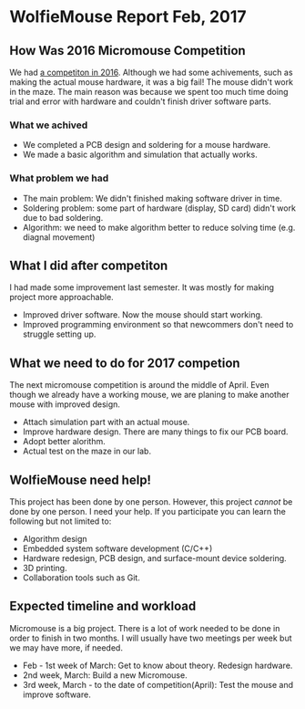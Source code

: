 # WolfieMouse Report Feb, 2017

## How Was 2016 Micromouse Competition

We had [a competiton in 2016](https://meetings.vtools.ieee.org/m/37907). Although
we had some achivements, such as making the actual mouse hardware, it was a big fail!
The mouse didn't work in the maze. The main reason was because we spent too much time
doing trial and error with hardware and couldn't finish driver software parts.

### What we achived

* We completed a PCB design and soldering for a mouse hardware.
* We made a basic algorithm and simulation that actually works.

### What problem we had

* The main problem: We didn't finished making software driver in time.
* Soldering problem: some part of hardware (display, SD card) didn't work 
due to bad soldering.
* Algorithm: we need to make algorithm better to reduce solving time (e.g. diagnal movement)

## What I did after competiton

I had made some improvement last semester. It was mostly for making project more
approachable.

* Improved driver software. Now the mouse should start working.
* Improved programming environment so that newcommers don't need to struggle 
setting up.

## What we need to do for 2017 competion

The next micromouse competition is around the middle of April. Even though
we already have a working mouse, we are planing to make another mouse with
improved design.

* Attach simulation part with an actual mouse.
* Improve hardware design. There are many things to fix our PCB board.
* Adopt better alorithm.
* Actual test on the maze in our lab.

## WolfieMouse need help!

This project has been done by one person. However, this project _cannot_ be done by
one person. I need your help. If you participate you can learn the following but
not limited to:

* Algorithm design
* Embedded system software development (C/C++)
* Hardware redesign, PCB design, and surface-mount device soldering. 
* 3D printing.
* Collaboration tools such as Git.

## Expected timeline and workload

Micromouse is a big project. There is a lot of work needed to be done in order to finish in two
months. I will usually have two meetings per week but we may have more, if needed.

* Feb - 1st week of March: Get to know about theory. Redesign hardware.
* 2nd week, March: Build a new Micromouse.
* 3rd week, March - to the date of competition(April): Test the mouse and improve software.
